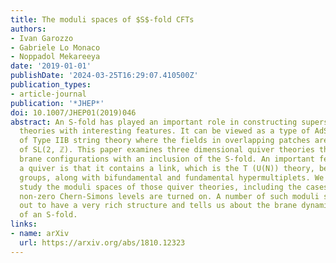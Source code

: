 ```yaml
---
title: The moduli spaces of $S$-fold CFTs
authors:
- Ivan Garozzo
- Gabriele Lo Monaco
- Noppadol Mekareeya
date: '2019-01-01'
publishDate: '2024-03-25T16:29:07.410500Z'
publication_types:
- article-journal
publication: '*JHEP*'
doi: 10.1007/JHEP01(2019)046
abstract: An S-fold has played an important role in constructing supersymmetric field
  theories with interesting features. It can be viewed as a type of AdS4 solutions
  of Type IIB string theory where the fields in overlapping patches are glued by elements
  of SL(2, ℤ). This paper examines three dimensional quiver theories that arise from
  brane configurations with an inclusion of the S-fold. An important feature of such
  a quiver is that it contains a link, which is the T (U(N)) theory, between two U(N)
  groups, along with bifundamental and fundamental hypermultiplets. We systematically
  study the moduli spaces of those quiver theories, including the cases in which the
  non-zero Chern-Simons levels are turned on. A number of such moduli spaces turns
  out to have a very rich structure and tells us about the brane dynamics in the presence
  of an S-fold.
links:
- name: arXiv
  url: https://arxiv.org/abs/1810.12323
---
```

